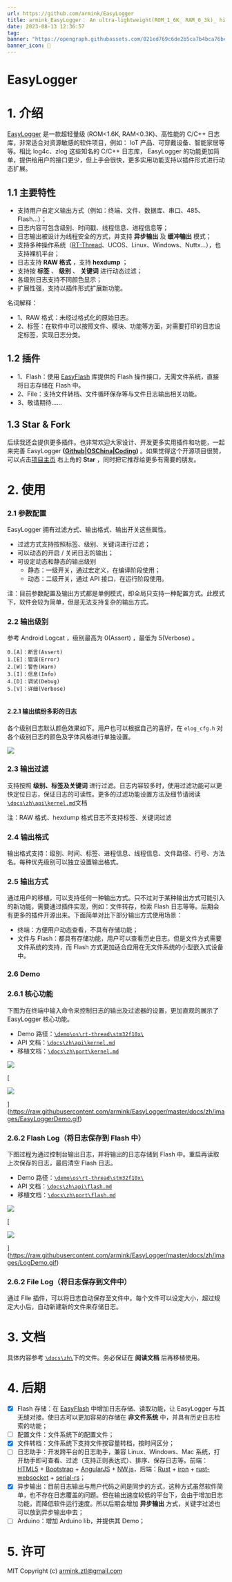 ```yaml
---
url: https://github.com/armink/EasyLogger
title: armink_EasyLogger： An ultra-lightweight(ROM_1_6K_ RAM_0_3k)_ high-performance C_C++ log library_ _ 一款超轻量级 (ROM_1_6K_ RAM_0_3k)、高性能的 C_C++ 日志库
date: 2023-08-13 12:36:57
tag: 
banner: "https://opengraph.githubassets.com/021ed769c6de2b5ca7b4bca76be525cf6f96ed8d799dd3797579251d840ed868/armink/EasyLogger"
banner_icon: 🔖
---
```

# [](#easylogger)EasyLogger

# [](#1-介绍)1. 介绍

[EasyLogger](https://github.com/armink/EasyLogger) 是一款超轻量级 (ROM<1.6K, RAM<0.3K)、高性能的 C/C++ 日志库，非常适合对资源敏感的软件项目，例如： IoT 产品、可穿戴设备、智能家居等等。相比 log4c、zlog 这些知名的 C/C++ 日志库， EasyLogger 的功能更加简单，提供给用户的接口更少，但上手会很快，更多实用功能支持以插件形式进行动态扩展。

## [](#11-主要特性)1.1 主要特性

*   支持用户自定义输出方式（例如：终端、文件、数据库、串口、485、Flash...）；
*   日志内容可包含级别、时间戳、线程信息、进程信息等；
*   日志输出被设计为线程安全的方式，并支持 **异步输出** 及 **缓冲输出** 模式；
*   支持多种操作系统（[RT-Thread](http://www.rt-thread.org/)、UCOS、Linux、Windows、Nuttx...），也支持裸机平台；
*   日志支持 **RAW 格式** ，支持 **hexdump** ；
*   支持按 **标签** 、 **级别** 、 **关键词** 进行动态过滤；
*   各级别日志支持不同颜色显示；
*   扩展性强，支持以插件形式扩展新功能。

名词解释：

*   1、RAW 格式：未经过格式化的原始日志。
*   2、标签：在软件中可以按照文件、模块、功能等方面，对需要打印的日志设定标签，实现日志分类。

## [](#12-插件)1.2 插件

*   1、Flash：使用 [EasyFlash](https://github.com/armink/EasyFlash) 库提供的 Flash 操作接口，无需文件系统，直接将日志存储在 Flash 中。
*   2、File：支持文件转档、文件循环保存等与文件日志输出相关功能。
*   3、敬请期待……

## [](#13-star--fork)1.3 Star & Fork

后续我还会提供更多插件。也非常欢迎大家设计、开发更多实用插件和功能，一起来完善 EasyLogger **([Github](https://github.com/armink/EasyLogger)|[OSChina](http://git.oschina.net/armink/EasyLogger)|[Coding](https://coding.net/u/armink/p/EasyLogger/git))** 。如果觉得这个开源项目很赞，可以点击[项目主页](https://github.com/armink/EasyLogger) 右上角的 **Star** ，同时把它推荐给更多有需要的朋友。

# [](#2-使用)2. 使用

### [](#21-参数配置)2.1 参数配置

EasyLogger 拥有过滤方式、输出格式、输出开关这些属性。

*   过滤方式支持按照标签、级别、关键词进行过滤；
*   可以动态的开启 / 关闭日志的输出；
*   可设定动态和静态的输出级别
    *   静态：一级开关，通过宏定义，在编译阶段使用；
    *   动态：二级开关，通过 API 接口，在运行阶段使用。

注：目前参数配置及输出方式都是单例模式，即全局只支持一种配置方式。此模式下，软件会较为简单，但是无法支持复杂的输出方式。

### [](#22-输出级别)2.2 输出级别

参考 Android Logcat ，级别最高为 0(Assert) ，最低为 5(Verbose) 。

```
0.[A]：断言(Assert)
1.[E]：错误(Error)
2.[W]：警告(Warn)
3.[I]：信息(Info)
4.[D]：调试(Debug)
5.[V]：详细(Verbose)


```

#### [](#221-输出缤纷多彩的日志)2.2.1 输出缤纷多彩的日志

各个级别日志默认颜色效果如下。用户也可以根据自己的喜好，在 `elog_cfg.h` 对各个级别日志的颜色及字体风格进行单独设置。

![](https://raw.githubusercontent.com/armink/EasyLogger/master/docs/zh/images/TextColor.png)

### [](#23-输出过滤)2.3 输出过滤

支持按照 **级别、标签及关键词** 进行过滤。日志内容较多时，使用过滤功能可以更快定位日志，保证日志的可读性。更多的过滤功能设置方法及细节请阅读 [`\docs\zh\api\kernel.md`](https://github.com/armink/EasyLogger/blob/master/docs/zh/api/kernel.md)文档

注：RAW 格式、hexdump 格式日志不支持标签、关键词过滤

### [](#24-输出格式)2.4 输出格式

输出格式支持：级别、时间、标签、进程信息、线程信息、文件路径、行号、方法名。每种优先级别可以独立设置输出格式。

### [](#25-输出方式)2.5 输出方式

通过用户的移植，可以支持任何一种输出方式。只不过对于某种输出方式可能引入的新功能，需要通过插件实现，例如：文件转存，检索 Flash 日志等等。后期会有更多的插件开源出来。下面简单对比下部分输出方式使用场景：

*   终端：方便用户动态查看，不具有存储功能；
*   文件与 Flash：都具有存储功能，用户可以查看历史日志。但是文件方式需要文件系统的支持，而 Flash 方式更加适合应用在无文件系统的小型嵌入式设备中。

### [](#26-demo)2.6 Demo

### [](#261-核心功能)2.6.1 核心功能

下图为在终端中输入命令来控制日志的输出及过滤器的设置，更加直观的展示了 EasyLogger 核心功能。

*   Demo 路径：[`\demo\os\rt-thread\stm32f10x\`](https://github.com/armink/EasyLogger/tree/master/demo/os/rt-thread/stm32f10x)
*   API 文档：[`\docs\zh\api\kernel.md`](https://github.com/armink/EasyLogger/blob/master/docs/zh/api/kernel.md)
*   移植文档：[`\docs\zh\port\kernel.md`](https://github.com/armink/EasyLogger/blob/master/docs/zh/port/kernel.md)

![](https://raw.githubusercontent.com/armink/EasyLogger/master/docs/zh/images/EasyLoggerDemo.gif)

[

![](https://raw.githubusercontent.com/armink/EasyLogger/master/docs/zh/images/EasyLoggerDemo.gif)

](https://raw.githubusercontent.com/armink/EasyLogger/master/docs/zh/images/EasyLoggerDemo.gif)

### [](#262-flash-log将日志保存到-flash-中)2.6.2 Flash Log（将日志保存到 Flash 中）

下图过程为通过控制台输出日志，并将输出的日志存储到 Flash 中。重启再读取上次保存的日志，最后清空 Flash 日志。

*   Demo 路径：[`\demo\os\rt-thread\stm32f10x\`](https://github.com/armink/EasyLogger/tree/master/demo/os/rt-thread/stm32f10x)
*   API 文档：[`\docs\zh\api\flash.md`](https://github.com/armink/EasyLogger/blob/master/docs/zh/api/flash.md)
*   移植文档：[`\docs\zh\port\flash.md`](https://github.com/armink/EasyLogger/blob/master/docs/zh/port/flash.md)

![](https://raw.githubusercontent.com/armink/EasyLogger/master/docs/zh/images/LogDemo.gif)

[

![](https://raw.githubusercontent.com/armink/EasyLogger/master/docs/zh/images/LogDemo.gif)

](https://raw.githubusercontent.com/armink/EasyLogger/master/docs/zh/images/LogDemo.gif)

### [](#262-file-log将日志保存到文件中)2.6.2 File Log（将日志保存到文件中）

通过 FIle 插件，可以将日志自动保存至文件中。每个文件可以设定大小，超过规定大小后，自动新建新的文件来存储日志。

# [](#3-文档)3. 文档

具体内容参考 [`\docs\zh\`](https://github.com/armink/EasyLogger/tree/master/docs/zh)下的文件。务必保证在 **阅读文档** 后再移植使用。

# [](#4-后期)4. 后期

*   [x]  Flash 存储：在 [EasyFlash](https://github.com/armink/EasyFlash) 中增加日志存储、读取功能，让 EasyLogger 与其无缝对接。使日志可以更加容易的存储在 **非文件系统** 中，并具有历史日志检索的功能；
*   [ ]  配置文件：文件系统下的配置文件；
*   [x]  文件转档：文件系统下支持文件按容量转档，按时间区分；
*   [ ]  日志助手：开发跨平台的日志助手，兼容 Linux、Windows、Mac 系统，打开助手即可查看、过滤（支持正则表达式）、排序、保存日志等。前端：[HTML5](https://zh.wikipedia.org/wiki/HTML5) + [Bootstrap](https://github.com/twbs/bootstrap) + [AngularJS](https://angularjs.org/) + [NW.js](http://www.oschina.net/p/nwjs)，后端：[Rust](https://github.com/rust-lang/rust) + [iron](https://github.com/iron/iron) + [rust-websocket](https://github.com/cyderize/rust-websocket) + [serial-rs](https://github.com/dcuddeback/serial-rs)；
*   [x]  异步输出：目前日志输出与用户代码之间是同步的方式，这种方式虽然软件简单，也不存在日志覆盖的问题。但在输出速度较低的平台下，会由于增加日志功能，而降低软件运行速度。所以后期会增加 **异步输出** 方式，关键字过滤也可以放到异步输出中去；
*   [ ]  Arduino：增加 Arduino lib，并提供其 Demo；

# [](#5-许可)5. 许可

MIT Copyright (c) [armink.ztl@gmail.com](mailto:armink.ztl@gmail.com)